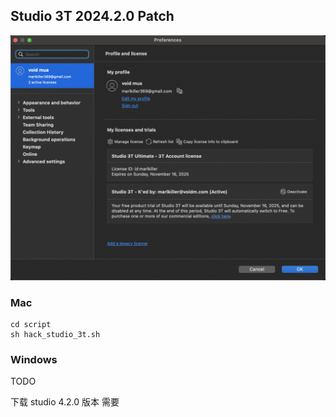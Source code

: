 
## Studio 3T 2024.2.0 Patch

![](pic.png)


### Mac

```
cd script
sh hack_studio_3t.sh

```
### Windows

TODO

下载 studio 4.2.0 版本 需要
